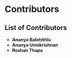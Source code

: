 # Contributors


## List of Contributors
- **Ananya Balehithlu** 
- **Ananya Unnikrishnan**
- **Roshan Thapa**
